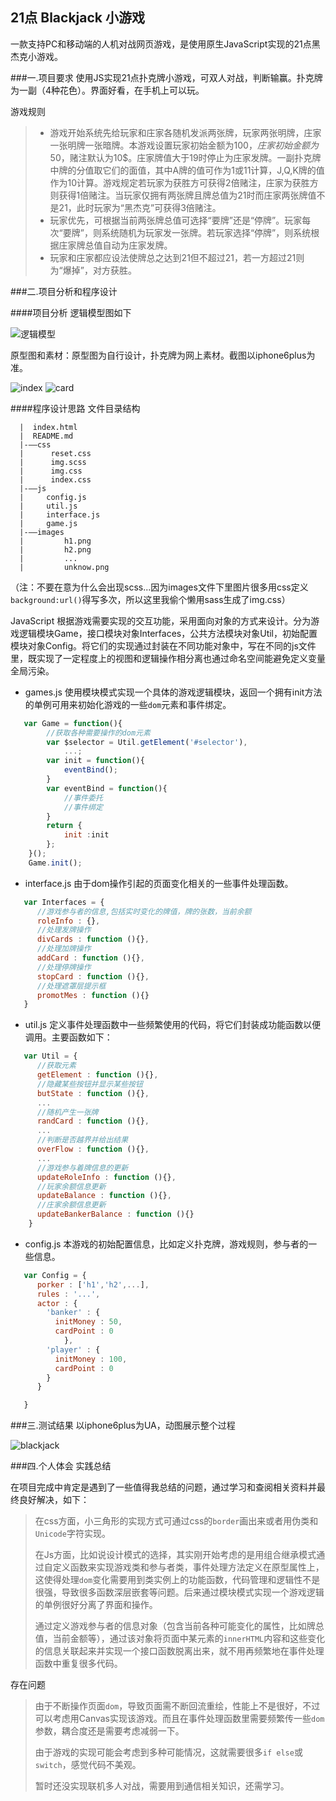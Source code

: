 ## 21点 Blackjack 小游戏
一款支持PC和移动端的人机对战网页游戏，是使用原生JavaScript实现的21点黑杰克小游戏。

###一.项目要求
使用JS实现21点扑克牌小游戏，可双人对战，判断输赢。扑克牌为一副（4种花色）。界面好看，在手机上可以玩。

游戏规则
> * 游戏开始系统先给玩家和庄家各随机发派两张牌，玩家两张明牌，庄家一张明牌一张暗牌。本游戏设置玩家初始金额为100$，庄家初始金额为50$，赌注默认为10$。庄家牌值大于19时停止为庄家发牌。一副扑克牌中牌的分值取它们的面值，其中A牌的值可作为1或11计算，J,Q,K牌的值作为10计算。游戏规定若玩家为获胜方可获得2倍赌注，庄家为获胜方则获得1倍赌注。当玩家仅拥有两张牌且牌总值为21时而庄家两张牌值不是21，此时玩家为“黑杰克”可获得3倍赌注。
> * 玩家优先，可根据当前两张牌总值可选择“要牌”还是“停牌”。玩家每次“要牌”，则系统随机为玩家发一张牌。若玩家选择“停牌”，则系统根据庄家牌总值自动为庄家发牌。
> * 玩家和庄家都应设法使牌总之达到21但不超过21，若一方超过21则为“爆掉”，对方获胜。


###二.项目分析和程序设计

####项目分析
逻辑模型图如下

![逻辑模型](https://github.com/venoral/Blackjack/blob/master/resultImg/%E9%80%BB%E8%BE%91%E6%A8%A1%E5%9E%8B.png?raw=true)

原型图和素材：原型图为自行设计，扑克牌为网上素材。截图以iphone6plus为准。

![index](https://github.com/venoral/Blackjack/blob/master/resultImg/index.jpg?raw=true) ![card](https://github.com/venoral/Blackjack/blob/master/resultImg/card.png?raw=true) 

####程序设计思路
文件目录结构 
```
  |  index.html
  |  README.md
  |-——css
  |      reset.css
  |      img.scss
  |      img.css
  |      index.css
  |-——js
  |     config.js
  |     util.js
  |     interface.js
  |     game.js
  |-——images
  |         h1.png
  |         h2.png
  |         ...
  |         unknow.png
```
（注：不要在意为什么会出现scss...因为images文件下里图片很多用css定义```background:url()```得写多次，所以这里我偷个懒用sass生成了img.css）

JavaScript 根据游戏需要实现的交互功能，采用面向对象的方式来设计。分为游戏逻辑模块Game，接口模块对象Interfaces，公共方法模块对象Util，初始配置模块对象Config。将它们的实现通过封装在不同功能对象中，写在不同的js文件里，既实现了一定程度上的视图和逻辑操作相分离也通过命名空间能避免定义变量全局污染。

* games.js 使用模块模式实现一个具体的游戏逻辑模块，返回一个拥有init方法的单例可用来初始化游戏的一些```dom```元素和事件绑定。
```javascript
   var Game = function(){
        //获取各种需要操作的dom元素
        var $selector = Util.getElement('#selector'),
            ...;
        var init = function(){
            eventBind();
        }
        var eventBind = function(){
            //事件委托
            //事件绑定
        }
        return {
            init :init
        };
    }(); 
    Game.init();
```
* interface.js 由于dom操作引起的页面变化相关的一些事件处理函数。
```javascript
   var Interfaces = {
      //游戏参与者的信息,包括实时变化的牌值，牌的张数，当前余额
      roleInfo : {},
      //处理发牌操作
      divCards : function (){},
      //处理加牌操作
      addCard : function (){},
      //处理停牌操作
      stopCard : function (){},
      //处理遮罩层提示框
      promotMes : function (){}
   }
```
* util.js 定义事件处理函数中一些频繁使用的代码，将它们封装成功能函数以便调用。主要函数如下：
```javascript
   var Util = {
      //获取元素
      getElement : function (){},
      //隐藏某些按钮并显示某些按钮
      butState : function (){},
      ...
      //随机产生一张牌
      randCard : function (){},
      ...
      //判断是否越界并给出结果
      overFlow : function (){},
      ...
      //游戏参与着牌信息的更新
      updateRoleInfo : function (){},
      //玩家余额信息更新
      updateBalance : function (){},
      //庄家余额信息更新
      updateBankerBalance : function (){}
    }
```
* config.js 本游戏的初始配置信息，比如定义扑克牌，游戏规则，参与者的一些信息。
```javascript
   var Config = {
      porker : ['h1','h2',...],
      rules : '...',
      actor : {
        'banker' : {
          initMoney : 50,
          cardPoint : 0
            },
        'player' : {
          initMoney : 100,
          cardPoint : 0
        }
      }

   }
```

###三.测试结果
以iphone6plus为UA，动图展示整个过程

![blackjack](https://github.com/venoral/Blackjack/blob/master/resultImg/blackjack.gif?raw=true)

###四.个人体会
实践总结

在项目完成中肯定是遇到了一些值得我总结的问题，通过学习和查阅相关资料并最终良好解决，如下：
> 在css方面，小三角形的实现方式可通过css的```border```画出来或者用伪类和```Unicode```字符实现。
> 
> 在Js方面，比如说设计模式的选择，其实刚开始考虑的是用组合继承模式通过自定义函数来实现游戏类和参与者类，事件处理方法定义在原型属性上，这使得处理```dom```变化需要用到类实例上的功能函数，代码管理和逻辑性不是很强，导致很多函数深层嵌套等问题。后来通过模块模式实现一个游戏逻辑的单例很好分离了界面和操作。
> 
> 通过定义游戏参与者的信息对象（包含当前各种可能变化的属性，比如牌总值，当前金额等），通过该对象将页面中某元素的```innerHTML```内容和这些变化的信息关联起来并实现一个接口函数脱离出来，就不用再频繁地在事件处理函数中重复很多代码。

存在问题
> 由于不断操作页面```dom```，导致页面需不断回流重绘，性能上不是很好，不过可以考虑用Canvas实现该游戏。而且在事件处理函数里需要频繁传一些```dom```参数，耦合度还是需要考虑减弱一下。
> 
> 由于游戏的实现可能会考虑到多种可能情况，这就需要很多```if else```或```switch```，感觉代码不美观。
> 
> 暂时还没实现联机多人对战，需要用到通信相关知识，还需学习。
